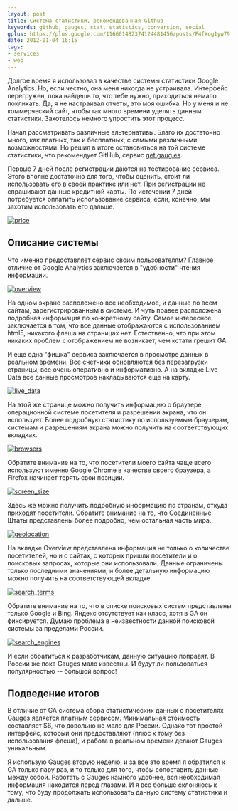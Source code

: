 ```yaml
---
layout: post
title: Система статистики, рекомендованная Github
keywords: github, gauges, stat, statistics, conversion, social
gplus: https://plus.google.com/116661482374124481456/posts/F4fXog1yw79
date: 2012-01-04 16:15
tags:
- services
- web
---
```


Долгое время я использовал в качестве системы статистики Google Analytics. Но, если честно, она меня никогда не устраивала. Интерфейс перегружен, пока найдешь то, что тебе нужно, приходиться немало покликать. Да, я не настраивал отчеты, это моя ошибка. Но у меня и не коммерческий сайт, чтобы так много времени уделять данным статистики. Захотелось немного упростить этот процесс.

Начал рассматривать различные альтернативы. Благо их достаточно много, как платных, так и бесплатных, с самыми различными возможностями. Но решил в итоге остановиться на той системе статистики, что рекомендует GitHub, сервис [get.gaug.es][].

[get.gaug.es]: http://get.gaug.es/
    "Gauges"

Первые 7 дней после регистрации даются на тестирование сервиса. Этого вполне достаточно для того, чтобы оценить, стоит ли использовать его в своей практике или нет. При регистрации не спрашивают данные кредитной карты. По истечении 7 дней потребуется оплатить использование сервиса, если, конечно, мы захотим использовать его дальше.

[![price][]](http://static.juev.ru/2012/01/price.png)

[price]: http://static.juev.ru/2012/01/price-th.png

## Описание системы

Что именно предоставляет сервис своим пользователям? Главное отличие от Google Analytics заключается в "удобности" чтения информации.

[![overview][]](http://static.juev.ru/2012/01/overview.png)

[overview]: http://static.juev.ru/2012/01/overview-th.png

На одном экране расположено все необходимое, и данные по всем сайтам, зарегистрированным в системе. И чуть правее расположена подробная информация по конкретному сайту. Самое интересное заключается в том, что все данные отображаются с использованием html5, никакого флеша на страницах нет. Естественно, что при этом никаких проблем с отображением не возникает, чем кстати грешит GA.

И еще одна "фишка" сервиса заключается в просмотре данных в реальном времени. Все счетчики обновляются без перезагрузки страницы, все очень оперативно и информативно. А на вкладке Live Data все данные просмотров накладываются еще на карту.

[![live_data][]](http://static.juev.ru/2012/01/live_data.png)

[live_data]: http://static.juev.ru/2012/01/live_data-th.png

На этой же странице можно получить информацию о браузере, операционной системе посетителя и разрешении экрана, что он использует. Более подробную статистику по используемым браузерам, системам и разрешениям экрана можно получить на соответствующих вкладках.

[![browsers][]](http://static.juev.ru/2012/01/browsers.png)

[browsers]: http://static.juev.ru/2012/01/browsers-th.png

Обратите внимание на то, что посетители моего сайта чаще всего используют именно Google Chrome в качестве своего браузера, а Firefox начинает терять свои позиции.

[![screen_size][]](http://static.juev.ru/2012/01/screen_sizes.png)

[screen_size]: http://static.juev.ru/2012/01/screen_sizes-th.png

Здесь же можно получить подробную информацию по странам, откуда приходят посетители. Обратите внимание на то, что Соединенные Штаты представлены более подробно, чем остальная часть мира.

[![geolocation][]](http://static.juev.ru/2012/01/geolocation.png)

[geolocation]: http://static.juev.ru/2012/01/geolocation-th.png

На вкладке Overview представлена информация не только о количестве посетителей, но и о сайтах, с которых пришли посетители и о поисковых запросах, которые они использовали. Данные ограничены только последними значениями, и более детальную информацию можно получить на соответствующей вкладке.

[![search_terms][]](http://static.juev.ru/2012/01/search_terms.png)

[search_terms]: http://static.juev.ru/2012/01/search_terms-th.png

Обратите внимание на то, что в списке поисковых систем представлены только Google и Bing. Яндекс отсутствует как класс, хотя в GA он фиксируется. Думаю проблема в неизвестности данной поисковой системы за пределами России.

[![search_engines][]](http://static.juev.ru/2012/01/search_engines.png)

[search_engines]: http://static.juev.ru/2012/01/search_engines-th.png

И если обратиться к разработчикам, данную ситуацию поправят. В России же пока Gauges мало известны. И будут ли пользоваться популярностью -- большой вопрос!

## Подведение итогов

В отличие от GA система сбора статистических данных о посетителях Gauges является платным сервисом. Минимальная стоимость составляет $6, что довольно не мало для России. Однако тот простой интерфейс, который они предоставляют (плюс к тому без использования флеша), и работа в реальном времени делают Gauges уникальным.

Я использую Gauges вторую неделю, и за все это время я обратился к GA только пару раз, и то только для того, чтобы сопоставить данные между собой. Работать с Gauges намного удобнее, вся необходимая информация находится перед глазами. И я все больше склоняюсь к тому, что буду продолжать использовать данную систему статистики и дальше.
